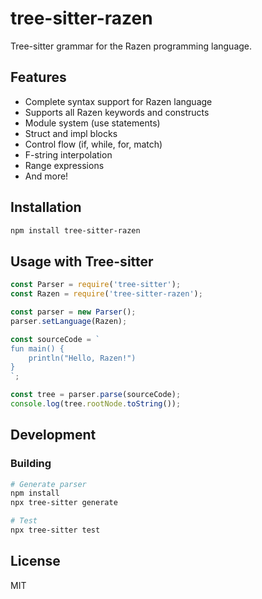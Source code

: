 # tree-sitter-razen

Tree-sitter grammar for the Razen programming language.

## Features

- Complete syntax support for Razen language
- Supports all Razen keywords and constructs
- Module system (use statements)
- Struct and impl blocks
- Control flow (if, while, for, match)
- F-string interpolation
- Range expressions
- And more!

## Installation

```bash
npm install tree-sitter-razen
```

## Usage with Tree-sitter

```javascript
const Parser = require('tree-sitter');
const Razen = require('tree-sitter-razen');

const parser = new Parser();
parser.setLanguage(Razen);

const sourceCode = `
fun main() {
    println("Hello, Razen!")
}
`;

const tree = parser.parse(sourceCode);
console.log(tree.rootNode.toString());
```

## Development

### Building

```bash
# Generate parser
npm install
npx tree-sitter generate

# Test
npx tree-sitter test
```

## License

MIT
